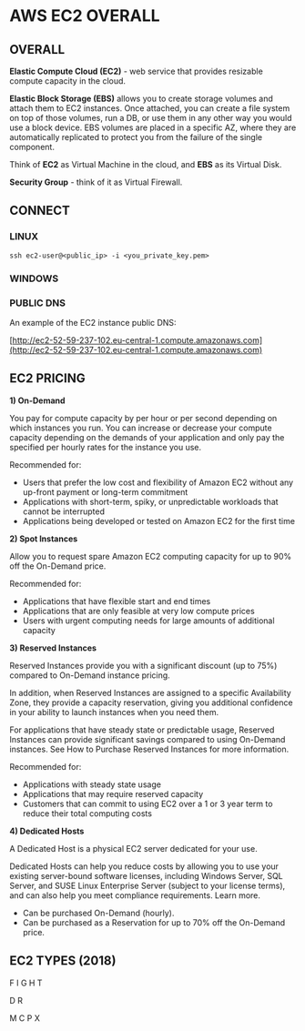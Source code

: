 # AWS EC2 OVERALL

## OVERALL


**Elastic Compute Cloud (EC2)** - web service that provides resizable compute capacity in the cloud.

**Elastic Block Storage (EBS)** allows you to create storage volumes and attach them to EC2 instances. Once attached, you can create a file system on top of those volumes, run a DB, or use them in any other way you would use a block device. EBS volumes are placed in a specific AZ, where they are automatically replicated to protect you from the failure of the single component.

Think of **EC2** as Virtual Machine in the cloud, and **EBS** as its Virtual Disk.

**Security Group** - think of it as Virtual Firewall.

## CONNECT

### LINUX

```
ssh ec2-user@<public_ip> -i <you_private_key.pem>
```

### WINDOWS


### PUBLIC DNS

An example of the EC2 instance public DNS:

[http://ec2-52-59-237-102.eu-central-1.compute.amazonaws.com](http://ec2-52-59-237-102.eu-central-1.compute.amazonaws.com)


## EC2 PRICING

**1) On-Demand**

You pay for compute capacity by per hour or per second depending on which instances you run. You can increase or decrease your compute capacity depending on the demands of your application and only pay the specified per hourly rates for the instance you use.

Recommended for:

  - Users that prefer the low cost and flexibility of Amazon EC2 without any up-front payment or long-term commitment
  - Applications with short-term, spiky, or unpredictable workloads that cannot be interrupted
  - Applications being developed or tested on Amazon EC2 for the first time

**2) Spot Instances**

Allow you to request spare Amazon EC2 computing capacity for up to 90% off the On-Demand price. 

Recommended for:

  - Applications that have flexible start and end times
  - Applications that are only feasible at very low compute prices
  - Users with urgent computing needs for large amounts of additional capacity

**3) Reserved Instances**

Reserved Instances provide you with a significant discount (up to 75%) compared to On-Demand instance pricing. 

In addition, when Reserved Instances are assigned to a specific Availability Zone, they provide a capacity reservation, giving you additional confidence in your ability to launch instances when you need them.

For applications that have steady state or predictable usage, Reserved Instances can provide significant savings compared to using On-Demand instances. See How to Purchase Reserved Instances for more information.

Recommended for:

  - Applications with steady state usage
  - Applications that may require reserved capacity
  - Customers that can commit to using EC2 over a 1 or 3 year term to reduce their total computing costs

**4) Dedicated Hosts**

A Dedicated Host is a physical EC2 server dedicated for your use. 

Dedicated Hosts can help you reduce costs by allowing you to use your existing server-bound software licenses, including Windows Server, SQL Server, and SUSE Linux Enterprise Server (subject to your license terms), and can also help you meet compliance requirements. Learn more.

  - Can be purchased On-Demand (hourly).
  - Can be purchased as a Reservation for up to 70% off the On-Demand price.


## EC2 TYPES (2018)

F
I
G
H
T

D
R

M
C
P
X
























































































